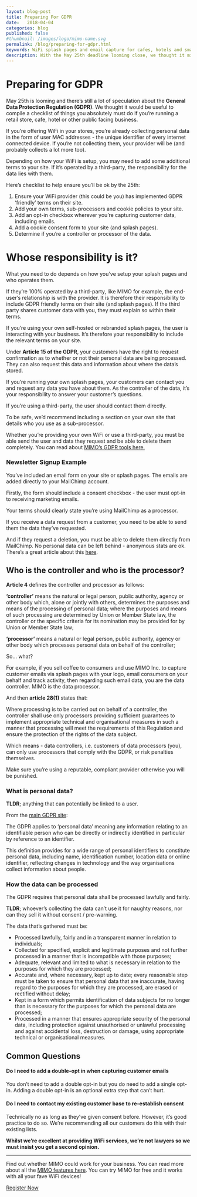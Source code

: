```yaml
---
layout: blog-post
title: Preparing For GDPR
date:   2018-04-04
categories: blog
published: false
#thumbnail: /images/logo/mimo-name.svg
permalink: /blog/preparing-for-gdpr.html
keywords: WiFi splash pages and email capture for cafes, hotels and small businesses. Meraki splash page. Ruckus splash. UniFi splash. Ubiquiti splash. GDPR. Customer Data.
description: With the May 25th deadline looming close, we thought it might be helpful to compile a list of things you need to do.
---
```

# Preparing for GDPR

May 25th is looming and there’s still a lot of speculation about the __General Data Protection Regulation (GDPR)__. We thought it would be useful to compile a checklist of things you absolutely must do if you’re running a retail store, cafe, hotel or other public facing business.

If you’re offering WiFi in your stores, you’re already collecting personal data in the form of user MAC addresses - the unique identifier of every internet connected device. If you’re not collecting them, your provider will be (and probably collects a lot more too).

Depending on how your WiFi is setup, you may need to add some additional terms to your site. If it’s operated by a third-party, the responsibility for the data lies with them.

Here’s checklist to help ensure you’ll be ok by the 25th:

1. Ensure your WiFi provider (this could be you) has implemented GDPR ‘friendly’ terms on their site.
2. Add your own terms, sub-processors and cookie policies to your site.
3. Add an opt-in checkbox wherever you’re capturing customer data, including emails.
4. Add a cookie consent form to your site (and splash pages).
5. Determine if you’re a controller or processor of the data.

# Whose responsibility is it?

What you need to do depends on how you’ve setup your splash pages and who operates them.

If they’re 100% operated by a third-party, like MIMO for example, the end-user’s relationship is with the provider. It is therefore their responsibility to include GDPR friendly terms on their site (and splash pages). If the third party shares customer data with you, they must explain so within their terms.

If you’re using your own self-hosted or rebranded splash pages, the user is interacting with your business. It’s therefore your responsibility to include the relevant terms on your site.

Under __Article 15 of the GDPR__, your customers have the right to request confirmation as to whether or not their personal data are being processed. They can also request this data and information about where the data’s stored.

If you’re running your own splash pages, your customers can contact you and request any data you have about them. As the controller of the data, it’s your responsibility to answer your customer’s questions.

If you’re using a third-party, the user should contact them directly.

To be safe, we’d recommend including a section on your own site that details who you use as a sub-processor.

Whether you’re providing your own WiFi or use a third-party, you must be able send the user and data they request and be able to delete them completely. You can read about <a href="https://oh-mimo.com/gdpr-wifi-tools/" target="_blank">MIMO’s GDPR tools here.</a>

### Newsletter Signup Example

You’ve included an email form on your site or splash pages. The emails are added directly to your MailChimp account.

Firstly, the form should include a consent checkbox - the user must opt-in to receiving marketing emails.

Your terms should clearly state you’re using MailChimp as a processor.

If you receive a data request from a customer, you need to be able to send them the data they’ve requested.

And if they request a deletion, you must be able to delete them directly from MailChimp. No personal data can be left behind - anonymous stats are ok. There’s a great article about this <a href ="https://blog.mailchimp.com/gdpr-tools-from-mailchimp/" target="_blank">here</a>.

## Who is the controller and who is the processor?

__Article 4__ defines the controller and processor as follows:

<div class="blog-quote">
<p><b>‘controller’</b> means the natural or legal person, public authority, agency or other body which, alone or jointly with others, determines the purposes and means of the processing of personal data; where the purposes and means of such processing are determined by Union or Member State law, the controller or the specific criteria for its nomination may be provided for by Union or Member State law;</p>
<p><b>‘processor’</b> means a natural or legal person, public authority, agency or other body which processes personal data on behalf of the controller;</p>
</div>

So... what?

For example, if you sell coffee to consumers and use MIMO Inc. to capture customer emails via splash pages with your logo, email consumers on your behalf and track activity, then regarding such email data, you are the data controller. MIMO is the data processor.

And then __article 28(1)__ states that:

<div class="blog-quote">
<p>Where processing is to be carried out on behalf of a controller, the controller shall use only processors providing sufficient guarantees to implement appropriate technical and organisational measures in such a manner that processing will meet the requirements of this Regulation and ensure the protection of the rights of the data subject.</p>
</div>

Which means - data controllers, i.e. customers of data processors (you), can only use processors that comply with the GDPR, or risk penalties themselves.

Make sure you’re using a reputable, compliant provider otherwise you will be punished.

### What is personal data?

__TLDR__; anything that can potentially be linked to a user.

From the <a href="https://ico.org.uk/for-organisations/guide-to-the-general-data-protection-regulation-gdpr/key-definitions/" target="_blank">main GDPR site</a>:

<div class="blog-quote">
<p>The GDPR applies to ‘personal data’ meaning any information relating to an identifiable person who can be directly or indirectly identified in particular by reference to an identifier.</p>
<p>This definition provides for a wide range of personal identifiers to constitute personal data, including name, identification number, location data or online identifier, reflecting changes in technology and the way organisations collect information about people.</p>
</div>

### How the data can be processed

The GDPR requires that personal data shall be processed lawfully and fairly.

__TLDR__; whoever’s collecting the data can’t use it for naughty reasons, nor can they sell it without consent / pre-warning.

The data that’s gathered must be:

- Processed lawfully, fairly and in a transparent manner in relation to individuals;
- Collected for specified, explicit and legitimate purposes and not further processed in a manner that is incompatible with those purposes;
- Adequate, relevant and limited to what is necessary in relation to the purposes for which they are processed;
- Accurate and, where necessary, kept up to date; every reasonable step must be taken to ensure that personal data that are inaccurate, having regard to the purposes for which they are processed, are erased or rectified without delay;
- Kept in a form which permits identification of data subjects for no longer than is necessary for the purposes for which the personal data are processed;
- Processed in a manner that ensures appropriate security of the personal data, including protection against unauthorised or unlawful processing and against accidental loss, destruction or damage, using appropriate technical or organisational measures.

## Common Questions

#### Do I need to add a double-opt in when capturing customer emails

You don’t need to add a double opt-in but you do need to add a single opt-in. Adding a double opt-in is an optional extra step that can’t hurt.

#### Do I need to contact my existing customer base to re-establish consent

  Technically no as long as they’ve given consent before. However, it’s good practice to do so. We’re recommending all our customers do this with their existing lists.

__Whilst we’re excellent at providing WiFi services, we’re not lawyers so we must insist you get a second opinion.__

<hr>

Find out whether MIMO could work for your business. You can read more about all the <a href="/product/">MIMO features here</a>. You can try MIMO for free and it works with all your fave WiFi devices!

<a class="button register-button" href="/join">Register Now</a>
